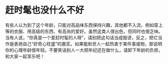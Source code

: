 # 赶时髦也没什么不好

有些人认为到了这个年龄，只能对高品味东西保持兴趣，其他都不入流，例如穿上等的衣服、用高级的东西、有高尚的爱好。虽然这类人很出色，但同时也很乏味。当有人说，“你真是一个爱赶时髦的人呀”，请别把这句话当成毁谤，反之，把它当作是表扬自己“好奇心旺盛”的嘉奖。如果能和世人一起热衷于某件事或物，那说明你的心理年龄很年轻。不要笑话别人一大把年纪还在做什么，请卸下年龄的负担，和大家一起享乐吧！